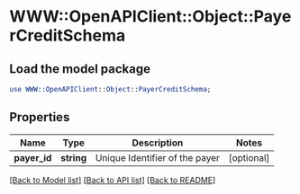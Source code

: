 # WWW::OpenAPIClient::Object::PayerCreditSchema

## Load the model package
```perl
use WWW::OpenAPIClient::Object::PayerCreditSchema;
```

## Properties
Name | Type | Description | Notes
------------ | ------------- | ------------- | -------------
**payer_id** | **string** | Unique Identifier of the payer | [optional] 

[[Back to Model list]](../README.md#documentation-for-models) [[Back to API list]](../README.md#documentation-for-api-endpoints) [[Back to README]](../README.md)


